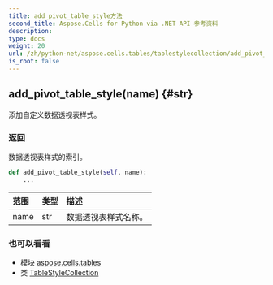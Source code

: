 ```yaml
---
title: add_pivot_table_style方法
second_title: Aspose.Cells for Python via .NET API 参考资料
description:
type: docs
weight: 20
url: /zh/python-net/aspose.cells.tables/tablestylecollection/add_pivot_table_style/
is_root: false
---
```

##  add_pivot_table_style(name) {#str}
添加自定义数据透视表样式。


### 返回

数据透视表样式的索引。


```python
def add_pivot_table_style(self, name):
    ...
```


|范围|类型|描述|
| :- | :- | :- |
| name | str |数据透视表样式名称。|



### 也可以看看
* 模块 [aspose.cells.tables](../../)
* 类 [TableStyleCollection](/cells/zh/python-net/aspose.cells.tables/tablestylecollection)
